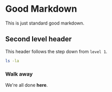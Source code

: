 # Good Markdown

This is just standard good markdown.

## Second level header

This header follows the step down from `level 1`.

```bash
ls -la
```

### Walk away

We're all done **here**.

